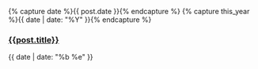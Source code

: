 {% capture date %}{{ post.date }}{% endcapture %}
{% capture this_year %}{{ date | date: "%Y" }}{% endcapture %}

<article>
	<h3><a href="{{ root_url }}{{ post.url }}">{{post.title}}</a></h3>
	<div class="meta">
		<span class="date">{{ date | date: "%b %e" }}</span>
	</div>
</article>
